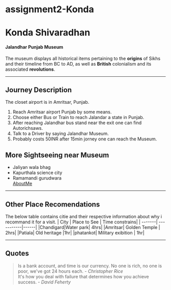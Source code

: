 # assignment2-Konda
# Konda Shivaradhan
#### Jalandhar Punjab Museum
The museum displays all historical items pertaining to the **origins** of Sikhs and their timeline from BC to AD, as well as **British** colonialism and its associated **revolutions**.
___
## Journey Description
The closet airport is in Amritsar, Punjab.
1. Reach Amritsar airport Punjab by some means.
2. Choose either Bus or Train to reach Jalandar a state in Punjab.
3. After reaching Jalandhar bus stand near the exit one can find Autorichsaws.
4. Talk to a Driver by saying Jalandhar Museum.
5. Probably costs 50INR after 15min jorney one can reach the Museum.

## More Sightseeing near Museum
- Jaliyan wala bhag
- Kapurthala science city
- Ramamandi gurudwara   
[AboutMe](./AboutMe.md)

___
## Other Place Recomendations
The below table contains citie and their respective information about why i recommand it for a visit.
| City | Place to See | Time constrains|
| -------| -----------|------|
|Chandigard|Water park| 4hrs|
|Amritsar| Golden Temple | 2hrs|
|Patiala| Old heritage |1hr|
|phatankot| Military exibition | 1hr|
___
## Quotes 
> Is a bank account, and time is our currency. No one is rich, no one is poor, we've got 24 hours each. - *Christopher Rice* 
> <br>
>It's how you deal with failure that determines how you achieve success. - *David Feherty*


